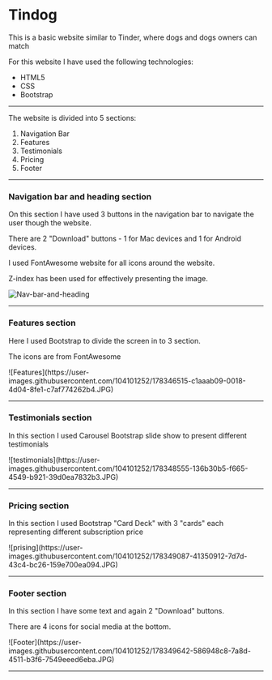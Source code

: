<!-- Project Title -->
<h1>Tindog</h1>



<!-- Project Description -->
<p>This is a basic website similar to Tinder, where dogs and dogs owners can match</p> 
<p>For this website I have used the following technologies:</p>
<ul>
  <li>HTML5</li>
  <li>CSS</li>
  <li>Bootstrap</li>
</ul>
<hr>
<p>The website is divided into 5 sections:</p>
<ol>
  <li>Navigation Bar</li>
  <li>Features</li>
  <li>Testimonials</li>
  <li>Pricing</li>
  <li>Footer</li>
</ol>
<hr>

<!-- Navigation Bar and Heading section-->
<h3>Navigation bar and heading section</h3>
<p>On this section I have used 3 buttons in the navigation bar to navigate the user though the website.</p>
<p>There are 2 "Download" buttons - 1 for Mac devices and 1 for Android devices.</p>
<p>I used FontAwesome website for all icons around the website.</p>
<p>Z-index has been used for effectively presenting the image.</p>

![Nav-bar-and-heading](https://user-images.githubusercontent.com/104101252/178346089-e2892ef5-5226-4efe-ac3c-88bf06e3fa89.JPG)
<hr>

<!-- Features Section -->
<h3>Features section</h3>
<p>Here I used Bootstrap to divide the screen in to 3 section.</p>
<p>The icons are from FontAwesome</p>
![Features](https://user-images.githubusercontent.com/104101252/178346515-c1aaab09-0018-4d04-8fe1-c7af774262b4.JPG)
<hr>

<!--Testimonials Section -->
<h3>Testimonials section</h3>
<p>In this section I used Carousel Bootstrap slide show to present different testimonials</p>
![testimonials](https://user-images.githubusercontent.com/104101252/178348555-136b30b5-f665-4549-b921-39d0ea7832b3.JPG)
<hr>

<!--Pricing Section -->
<h3>Pricing section</h3>
<p>In this section I used Bootstrap "Card Deck" with 3 "cards" each representing different subscription price</p>
![prising](https://user-images.githubusercontent.com/104101252/178349087-41350912-7d7d-43c4-bc26-159e700ea094.JPG)
<hr>

<!--Footer Section -->
<h3>Footer section</h3>
<p>In this section I have some text and again 2 "Download" buttons.</p>
<p>There are 4 icons for social media at the bottom.</p>
![Footer](https://user-images.githubusercontent.com/104101252/178349642-586948c8-7a8d-4511-b3f6-7549eeed6eba.JPG)
<hr>




